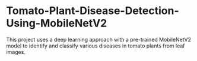 # Tomato-Plant-Disease-Detection-Using-MobileNetV2
This project uses a deep learning approach with a pre-trained MobileNetV2 model to identify and classify various diseases in tomato plants from leaf images.
